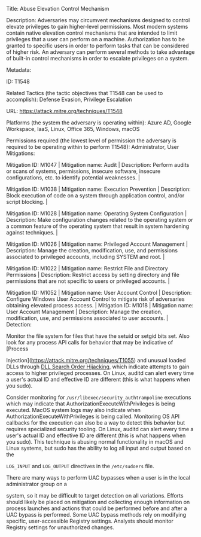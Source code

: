 Title: Abuse Elevation Control Mechanism

Description: Adversaries may circumvent mechanisms designed to control elevate privileges to gain higher-level permissions. Most modern systems contain native elevation control mechanisms that are intended to limit privileges that a user can perform on a machine. Authorization has to be granted to specific users in order to perform tasks that can be considered of higher risk. An adversary can perform several methods to take advantage of built-in control mechanisms in order to escalate privileges on a system.

Metadata:

ID: T1548

Related Tactics (the tactic objectives that T1548 can be used to accomplish): Defense Evasion, Privilege Escalation

URL: https://attack.mitre.org/techniques/T1548

Platforms (the system the adversary is operating within): Azure AD, Google Workspace, IaaS, Linux, Office 365, Windows, macOS

Permissions required (the lowest level of permission the adversary is required to be operating within to perform T1548): Administrator, User Mitigations:

Mitigation ID: M1047 | Mitigation name: Audit | Description: Perform audits or scans of systems, permissions, insecure software, insecure configurations, etc. to identify potential weaknesses. |

Mitigation ID: M1038 | Mitigation name: Execution Prevention | Description: Block execution of code on a system through application control, and/or script blocking. |

Mitigation ID: M1028 | Mitigation name: Operating System Configuration | Description: Make configuration changes related to the operating system or a common feature of the operating system that result in system hardening against techniques. |

Mitigation ID: M1026 | Mitigation name: Privileged Account Management | Description: Manage the creation, modification, use, and permissions associated to privileged accounts, including SYSTEM and root. |

Mitigation ID: M1022 | Mitigation name: Restrict File and Directory Permissions | Description: Restrict access by setting directory and file permissions that are not specific to users or privileged accounts. |

Mitigation ID: M1052 | Mitigation name: User Account Control | Description: Configure Windows User Account Control to mitigate risk of adversaries obtaining elevated process access. | Mitigation ID: M1018 | Mitigation name: User Account Management | Description: Manage the creation, modification, use, and permissions associated to user accounts. | Detection:

Monitor the file system for files that have the setuid or setgid bits set. Also look for any process API calls for behavior that may be indicative of [Process

Injection](https://attack.mitre.org/techniques/T1055) and unusual loaded DLLs through [DLL Search Order Hijacking](https://attack.mitre.org/techniques/T1574/001), which indicate attempts to gain access to higher privileged processes. On Linux, auditd can alert every time a user's actual ID and effective ID are different (this is what happens when you sudo).

Consider monitoring for <code>/usr/libexec/security_authtrampoline</code> executions which may indicate that AuthorizationExecuteWithPrivileges is being executed. MacOS system logs may also indicate when AuthorizationExecuteWithPrivileges is being called. Monitoring OS API callbacks for the execution can also be a way to detect this behavior but requires specialized security tooling. On Linux, auditd can alert every time a user's actual ID and effective ID are different (this is what happens when you sudo). This technique is abusing normal functionality in macOS and Linux systems, but sudo has the ability to log all input and output based on the

<code>LOG_INPUT</code> and <code>LOG_OUTPUT</code> directives in the <code>/etc/sudoers</code> file.

There are many ways to perform UAC bypasses when a user is in the local administrator group on a

system, so it may be difficult to target detection on all variations. Efforts should likely be placed on mitigation and collecting enough information on process launches and actions that could be performed before and after a UAC bypass is performed. Some UAC bypass methods rely on modifying specific, user-accessible Registry settings. Analysts should monitor Registry settings for unauthorized changes.